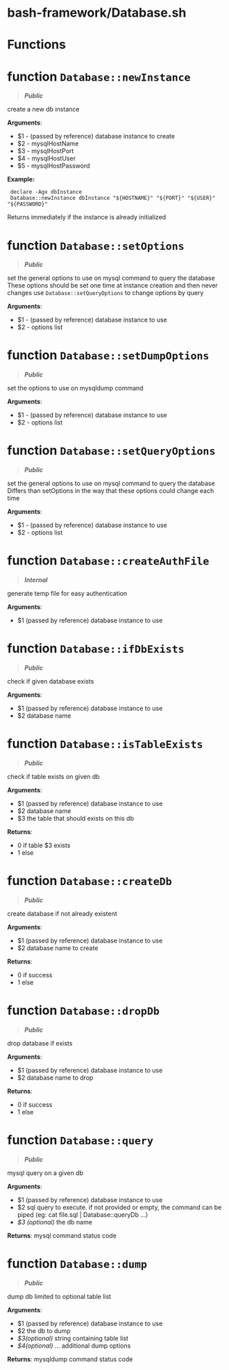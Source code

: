 # bash-framework/Database.sh
# Functions
# function `Database::newInstance`
> ***Public***

create a new db instance

**Arguments**:
* $1 - (passed by reference) database instance to create
* $2 - mysqlHostName
* $3 - mysqlHostPort
* $4 - mysqlHostUser
* $5 - mysqlHostPassword

**Example:**
```shell
 declare -Agx dbInstance
 Database::newInstance dbInstance "${HOSTNAME}" "${PORT}" "${USER}" "${PASSWORD}"
```

Returns immediately if the instance is already initialized
# function `Database::setOptions`
> ***Public***

set the general options to use on mysql command to query the database
 These options should be set one time at instance creation and then never changes
 use `Database::setQueryOptions` to change options by query

**Arguments**:
* $1 - (passed by reference) database instance to use
* $2 - options list
# function `Database::setDumpOptions`
> ***Public***

set the options to use on mysqldump command

**Arguments**:
* $1 - (passed by reference) database instance to use
* $2 - options list
# function `Database::setQueryOptions`
> ***Public***

set the general options to use on mysql command to query the database
 Differs than setOptions in the way that these options could change each time

**Arguments**:
* $1 - (passed by reference) database instance to use
* $2 - options list
# function `Database::createAuthFile`
> ***Internal***

generate temp file for easy authentication

**Arguments**:
* $1 (passed by reference) database instance to use
# function `Database::ifDbExists`
> ***Public***

check if given database exists

**Arguments**:
* $1 (passed by reference) database instance to use
* $2 database name
# function `Database::isTableExists`
> ***Public***

check if table exists on given db

**Arguments**:
* $1 (passed by reference) database instance to use
* $2 database name
* $3 the table that should exists on this db

**Returns**:
* 0 if table $3 exists
* 1 else
# function `Database::createDb`
> ***Public***

create database if not already existent

**Arguments**:
* $1 (passed by reference) database instance to use
* $2 database name to create

**Returns**:
* 0 if success
* 1 else
# function `Database::dropDb`
> ***Public***

drop database if exists

**Arguments**:
* $1 (passed by reference) database instance to use
* $2 database name to drop

**Returns**:
* 0 if success
* 1 else
# function `Database::query`
> ***Public***

mysql query on a given db

**Arguments**:
* $1 (passed by reference) database instance to use
* $2 sql query to execute.
     if not provided or empty, the command can be piped (eg: cat file.sql | Database::queryDb ...)
* _$3 (optional)_ the db name

**Returns**: mysql command status code
# function `Database::dump`
> ***Public***

dump db limited to optional table list

**Arguments**:
* $1 (passed by reference) database instance to use
* $2 the db to dump
* _$3(optional)_ string containing table list
* _$4(optional)_ ... additional dump options

**Returns**: mysqldump command status code

